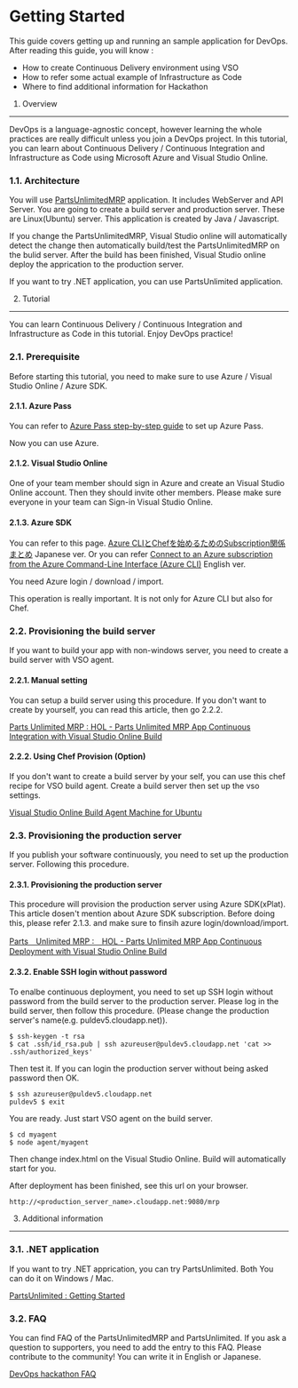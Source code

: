 Getting Started
===========

This guide covers getting up and running an sample application for DevOps.
After reading this guide, you will know :

* How to create Continuous Delivery environment using VSO
* How to refer some actual example of Infrastructure as Code
* Where to find additional information for Hackathon

1. Overview
-----------
DevOps is a language-agnostic concept, however learning the whole practices are really difficult
unless you join a DevOps project. In this tutorial, you can learn about Continuous Delivery / Continuous Integration and Infrastructure as Code using Microsoft Azure and Visual Studio Online.

### 1.1. Architecture

You will use [PartsUnlimitedMRP]() application. It includes WebServer and API Server.
You are going to create a build server and production server. These are Linux(Ubuntu) server. This application is created by Java / Javascript.


If you change the PartsUnlimitedMRP, Visual Studio online will automatically detect the change then
automatically build/test the PartsUnlimitedMRP on the bulid server. After the build has been finished,
Visual Studio online deploy the apprication to the production server.


If you want to try .NET application, you can use PartsUnlimited application.

2. Tutorial
-----------
You can learn Continuous Delivery / Continuous Integration and Infrastructure as Code in this tutorial.
Enjoy DevOps practice!

### 2.1. Prerequisite

Before starting this tutorial, you need to make sure to use Azure / Visual Studio Online / Azure SDK.

#### 2.1.1. Azure Pass

You can refer to [Azure Pass step-by-step guide](http://1drv.ms/1LIcy3E) to set up Azure Pass.

Now you can use Azure.

#### 2.1.2. Visual Studio Online

One of your team member should sign in Azure and create an Visual Studio Online account. Then they should
invite other members. Please make sure everyone in your team can Sign-in Visual Studio Online.

#### 2.1.3. Azure SDK

You can refer to this page. [Azure CLIとChefを始めるためのSubscription関係まとめ](http://qiita.com/TsuyoshiUshio@github/items/27bc5e9d7e93214c01f0) Japanese ver.
Or you can refer [Connect to an Azure subscription from the Azure Command-Line Interface (Azure CLI)](https://azure.microsoft.com/en-us/documentation/articles/xplat-cli-connect/) English ver.

You need Azure login / download / import.

This operation is really important. It is not only for Azure CLI but also for Chef.


### 2.2. Provisioning the build server

If you want to build your app with non-windows server, you need to create a build server with VSO agent.

#### 2.2.1. Manual setting

You can setup a build server using this procedure. If you don't want to create by yourself, you can read this article,
then go 2.2.2.

[Parts Unlimited MRP : HOL - Parts Unlimited MRP App Continuous Integration with Visual Studio Online Build](https://github.com/Microsoft/PartsUnlimitedMRP/blob/master/docs/HOL_Continuous-Integration-with-Visual-Studio-Online-Build/HOL_Continuous-Integration-with-Visual-Studio-Online-Build.md)

#### 2.2.2. Using Chef Provision (Option)

If you don't want to create a build server by your self, you can use this chef recipe for VSO build agent.
Create a build server then set up the vso settings.

[Visual Studio Online Build Agent Machine for Ubuntu](https://github.com/TsuyoshiUshio/vsoagentserver)

### 2.3. Provisioning the production server

If you publish your software continuously, you need to set up the production server. Following this procedure.

#### 2.3.1. Provisioning the production server

This procedure will provision the production server using Azure SDK(xPlat). This article dosen't mention about Azure SDK subscription. Before doing this, please refer 2.1.3. and make sure to finsih azure login/download/import.

[Parts　Unlimited MRP :　HOL - Parts Unlimited MRP App Continuous Deployment with Visual Studio Online Build ](https://github.com/Microsoft/PartsUnlimitedMRP/blob/master/docs/HOL_Continuous-Deployment-with-Visual-Studio-Online-Build/HOL_Continuous-Deployment-with-Visual-Studio-Online-Build.md)

#### 2.3.2. Enable SSH login without password

To enalbe continuous deployment, you need to set up SSH login without password from the build server to the production server. Please log in the build server, then follow this procedure. (Please change the production server's name(e.g. puldev5.cloudapp.net)).

```
$ ssh-keygen -t rsa
$ cat .ssh/id_rsa.pub | ssh azureuser@puldev5.cloudapp.net 'cat >> .ssh/authorized_keys'
```

Then test it. If you can login the production server without being asked password then OK.

```
$ ssh azureuser@puldev5.cloudapp.net
puldev5 $ exit
```

You are ready. Just start VSO agent on the build server.

```
$ cd myagent
$ node agent/myagent
```

Then change index.html on the Visual Studio Online.
Build will automatically start for you.

After deployment has been finished, see this url on your browser.

```
http://<production_server_name>.cloudapp.net:9080/mrp 
```


3. Additional information
-------------------------

### 3.1. .NET application

If you want to try .NET apprication, you can try PartsUnlimited. Both You can do it on Windows / Mac.

[PartsUnlimited : Getting Started](https://github.com/Microsoft/PartsUnlimited/blob/master/docs/GettingStarted.md)

### 3.2. FAQ

You can find FAQ of the PartsUnlimitedMRP and PartsUnlimited. If you ask a question to supporters, you need to add the entry to this FAQ. Please contribute to the community! You can write it in English or Japanese.

[DevOps hackathon FAQ](https://github.com/TsuyoshiUshio/DevOpsHackathon/wiki/FAQ)

